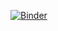 [![Binder](https://mybinder.org/badge_logo.svg)](https://mybinder.org/v2/gh/TyronSamaroo/binder_notebooks/master)
